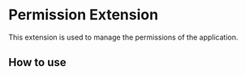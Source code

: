 # Permission Extension

This extension is used to manage the permissions of the application.

## How to use
